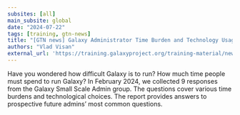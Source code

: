 ```yaml
---
subsites: [all]
main_subsite: global
date: "2024-07-22"
tags: [training, gtn-news]
title: "[GTN news] Galaxy Administrator Time Burden and Technology Usage"
authors: "Vlad Visan"
external_url: 'https://training.galaxyproject.org/training-material/news/2024/07/22/Galaxy-Administrator-Time-Burden-and-Technology-Usage.html'
---
```


Have you wondered how difficult Galaxy is to run? How much time people must spend to run Galaxy? In February 2024, we collected 9 responses from the Galaxy Small Scale Admin group. The questions cover various time burdens and technological choices. The report provides answers to prospective future admins’ most common questions.

